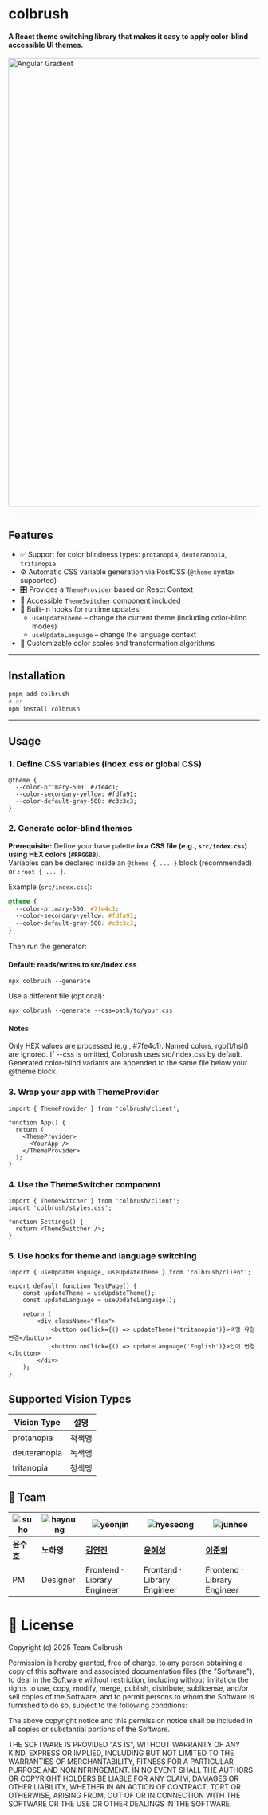 # colbrush
#### A React theme switching library that makes it easy to apply color-blind accessible UI themes.  
<img width="1440" height="900" alt="Angular Gradient" src="https://github.com/user-attachments/assets/37e4ffb9-1840-4828-949c-0ffe5e14903e" />


---

## Features

- ✅ Support for color blindness types: `protanopia`, `deuteranopia`, `tritanopia`
- ⚙️ Automatic CSS variable generation via PostCSS (`@theme` syntax supported)
- 🎛 Provides a `ThemeProvider` based on React Context
- 🎨 Accessible `ThemeSwitcher` component included
- 🧩 Built-in hooks for runtime updates:  
  - `useUpdateTheme` – change the current theme (including color-blind modes)  
  - `useUpdateLanguage` – change the language context
- 🧪 Customizable color scales and transformation algorithms

---

## Installation

```bash
pnpm add colbrush
# or
npm install colbrush
```

---
## Usage
### 1. Define CSS variables (index.css or global CSS)
```
@theme {
  --color-primary-500: #7fe4c1;
  --color-secondary-yellow: #fdfa91;
  --color-default-gray-500: #c3c3c3;
}
```
### 2. Generate color-blind themes

**Prerequisite:** Define your base palette **in a CSS file (e.g., `src/index.css`) using HEX colors (`#RRGGBB`)**.  
Variables can be declared inside an `@theme { ... }` block (recommended) or `:root { ... }`.

Example (`src/index.css`):
```css
@theme {
  --color-primary-500: #7fe4c1;
  --color-secondary-yellow: #fdfa91;
  --color-default-gray-500: #c3c3c3;
}
```
Then run the generator:

#### Default: reads/writes to src/index.css
```
npx colbrush --generate
```
Use a different file (optional):
```
npx colbrush --generate --css=path/to/your.css
```

#### Notes

Only HEX values are processed (e.g., #7fe4c1). Named colors, rgb()/hsl() are ignored.
If --css is omitted, Colbrush uses src/index.css by default.
Generated color-blind variants are appended to the same file below your @theme block.

### 3. Wrap your app with ThemeProvider
```
import { ThemeProvider } from 'colbrush/client';

function App() {
  return (
    <ThemeProvider>
      <YourApp />
    </ThemeProvider>
  );
}
```
### 4. Use the ThemeSwitcher component
```
import { ThemeSwitcher } from 'colbrush/client';
import 'colbrush/styles.css';

function Settings() {
  return <ThemeSwitcher />;
}
```
### 5. Use hooks for theme and language switching
```
import { useUpdateLanguage, useUpdateTheme } from 'colbrush/client';

export default function TestPage() {
    const updateTheme = useUpdateTheme();
    const updateLanguage = useUpdateLanguage();

    return (
        <div className="flex">
            <button onClick={() => updateTheme('tritanopia')}>색맹 유형 변경</button>
            <button onClick={() => updateLanguage('English')}>언어 변경</button>
        </div>
    );
}
```
## Supported Vision Types
| **Vision Type** | **설명** |
| --------------- | ------ |
| protanopia      | 적색맹    |
| deuteranopia    | 녹색맹    |
| tritanopia      | 청색맹    |

## 👥 Team

| ![suho](https://github.com/user-attachments/assets/10c25151-e122-4ddb-8d8c-8b802c01c738) | ![hayoung](https://github.com/user-attachments/assets/7b7b453e-82f1-4f8e-bcc9-edba4d6fa279) | ![yeonjin](https://github.com/user-attachments/assets/55a2e27b-cb75-4115-a0ff-cfe97610ca97) | ![hyeseong](https://github.com/user-attachments/assets/9cdf9354-0d31-4410-ad94-f57ffc684849) | ![junhee](https://via.placeholder.com/100) |
| ---------------------------------------- | ------------------------------------------- | ------------------------------------------- | -------------------------------------------- | ------------------------------------------ |
| **윤수호**                               | **노하영**                                  | [**김연진**](https://github.com/yeonjin719)   | [**윤혜성**](https://github.com/hyesngy)                                   | [**이준희**](https://github.com/jjjuni)                                  |
| PM                                       | Designer                                    | Frontend · Library Engineer                 | Frontend · Library Engineer                  | Frontend · Library Engineer                 |


# 📜 License

Copyright (c) 2025 Team Colbrush

Permission is hereby granted, free of charge, to any person obtaining a copy of this software and associated documentation files (the "Software"), to deal in the Software without restriction, including without limitation the rights to use, copy, modify, merge, publish, distribute, sublicense, and/or sell copies of the Software, and to permit persons to whom the Software is furnished to do so, subject to the following conditions:

The above copyright notice and this permission notice shall be included in all copies or substantial portions of the Software.

THE SOFTWARE IS PROVIDED "AS IS", WITHOUT WARRANTY OF ANY KIND, EXPRESS OR IMPLIED, INCLUDING BUT NOT LIMITED TO THE WARRANTIES OF MERCHANTABILITY, FITNESS FOR A PARTICULAR PURPOSE AND NONINFRINGEMENT. IN NO EVENT SHALL THE AUTHORS OR COPYRIGHT HOLDERS BE LIABLE FOR ANY CLAIM, DAMAGES OR OTHER LIABILITY, WHETHER IN AN ACTION OF CONTRACT, TORT OR OTHERWISE, ARISING FROM, OUT OF OR IN CONNECTION WITH THE SOFTWARE OR THE USE OR OTHER DEALINGS IN THE SOFTWARE.
